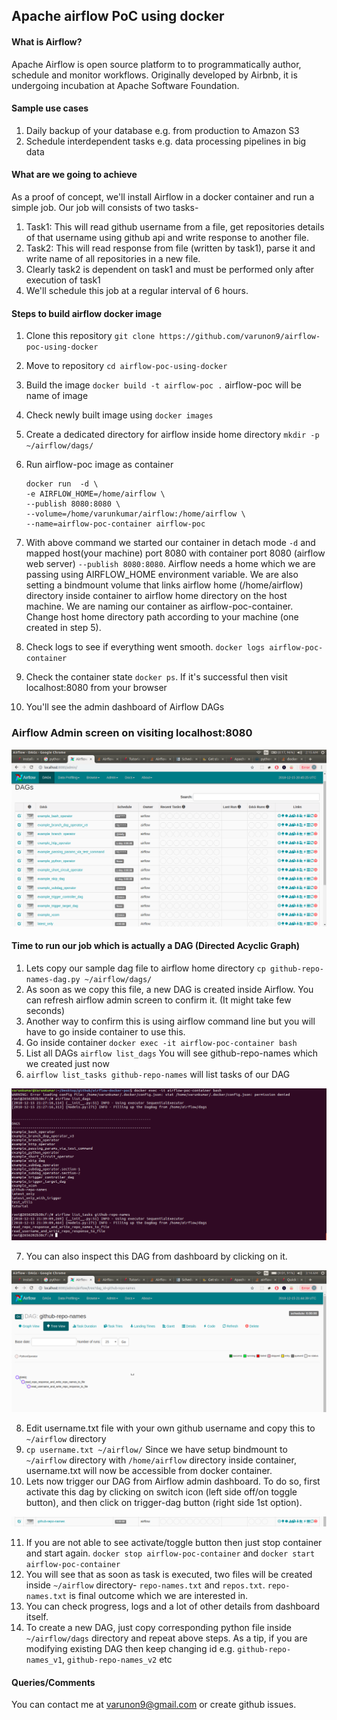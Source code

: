 ## Apache airflow PoC using docker

#### What is Airflow?

Apache Airflow is open source platform to to programmatically author, schedule and monitor workflows.
Originally developed by Airbnb, it is undergoing incubation at Apache Software Foundation.

#### Sample use cases

1. Daily backup of your database e.g. from production to Amazon S3
2. Schedule interdependent tasks e.g. data processing pipelines in big data

#### What are we going to achieve

As a proof of concept, we'll install Airflow in a docker container and run a simple job.
Our job will consists of two tasks-

1. Task1: This will read github username from a file, get repositories details of that username using github api and write response to another file.
2. Task2: This will read response from file (written by task1), parse it and write name of all repositories in a new file.
3. Clearly task2 is dependent on task1 and must be performed only after execution of task1
4. We'll schedule this job at a regular interval of 6 hours.

#### Steps to build airflow docker image

1. Clone this repository `git clone https://github.com/varunon9/airflow-poc-using-docker`
2. Move to repository `cd airflow-poc-using-docker`
3. Build the image `docker build -t airflow-poc .` airflow-poc will be name of image
4. Check newly built image using `docker images`
5. Create a dedicated directory for airflow inside home directory `mkdir -p ~/airflow/dags/`
6. Run airflow-poc image as container
    ```
    docker run  -d \
    -e AIRFLOW_HOME=/home/airflow \
    --publish 8080:8080 \
    --volume=/home/varunkumar/airflow:/home/airflow \
    --name=airflow-poc-container airflow-poc
    ```
7. With above command we started our container in detach mode `-d` and mapped host(your machine) port 8080 with container port 8080 (airflow web server) `--publish 8080:8080`.
Airflow needs a home which we are passing using AIRFLOW_HOME environment variable.
We are also setting a bindmount volume that links airflow home (/home/airflow) directory inside container to airflow home directory on the host machine. We are naming our container as airflow-poc-container. Change host home directory path according to your machine (one created in step 5).

8. Check logs to see if everything went smooth. `docker logs airflow-poc-container`
9. Check the container state `docker ps`. If it's successful then visit localhost:8080 from your browser
10. You'll see the admin dashboard of Airflow DAGs

### Airflow Admin screen on visiting localhost:8080

![Airflow Admin screen](./screenshots/airflow-admin.png)

#### Time to run our job which is actually a DAG (Directed Acyclic Graph)

1. Lets copy our sample dag file to airflow home directory `cp github-repo-names-dag.py ~/airflow/dags/`
2. As soon as we copy this file, a new DAG is created inside Airflow. You can refresh airflow admin screen to confirm it. (It might take few seconds)
3. Another way to confirm this is using airflow command line but you will have to go inside container to use this.
4. Go inside container `docker exec -it airflow-poc-container bash`
5. List all DAGs `airflow list_dags` You will see github-repo-names which we created just now
6. `airflow list_tasks github-repo-names` will list tasks of our DAG

![Airflow list DAGs](./screenshots/airflow-cli.png)

7. You can also inspect this DAG from dashboard by clicking on it.

![Airflow DAG detail](./screenshots/dag-detail.png)

8. Edit username.txt file with your own github username and copy this to `~/airflow` directory
9. `cp username.txt ~/airflow/` Since we have setup bindmount to `~/airflow` directory with `/home/airflow` directory inside container, username.txt will now be accessible from docker container.
10. Lets now trigger our DAG from Airflow admin dashboard. To do so, first activate this dag by clicking on switch icon (left side off/on toggle button), and then click on trigger-dag button (right side 1st option).

![Airflow activate DAG](./screenshots/activate-dag.png)

11. If you are not able to see activate/toggle button then just stop container and start again. `docker stop airflow-poc-container` and `docker start airflow-poc-container`
12. You will see that as soon as task is executed, two files will be created inside `~/airflow` directory- `repo-names.txt` and `repos.txt`. `repo-names.txt` is final outcome which we are interested in.
13. You can check progress, logs and a lot of other details from dashboard itself.
14. To create a new DAG, just copy corresponding python file inside `~/airflow/dags` directory and repeat above steps. As a tip, if you are modifying existing DAG then keep changing id e.g. `github-repo-names_v1`, `github-repo-names_v2` etc


#### Queries/Comments

You can contact me at varunon9@gmail.com or create github issues.